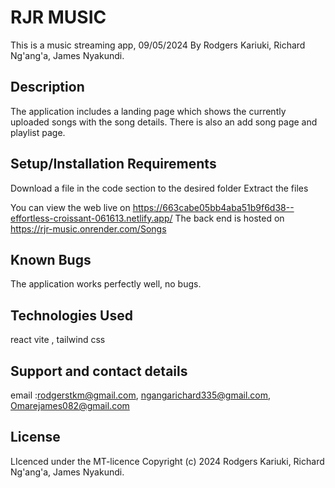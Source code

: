 # RJR MUSIC
This is a music streaming app, 09/05/2024
By Rodgers Kariuki, Richard Ng'ang'a, James Nyakundi.

## Description
The application includes a landing page which shows the currently uploaded songs with the song details. There is also an add song page and playlist page.

## Setup/Installation Requirements
Download a file in the code section to the desired folder
Extract the files


You can view the web live on https://663cabe05bb4aba51b9f6d38--effortless-croissant-061613.netlify.app/
The back end is hosted on https://rjr-music.onrender.com/Songs

## Known Bugs
The application works perfectly well, no bugs.

## Technologies Used
react vite , tailwind css

## Support and contact details
email :rodgerstkm@gmail.com, ngangarichard335@gmail.com, Omarejames082@gmail.com

## License
LIcenced under the MT-licence Copyright (c) 2024 Rodgers Kariuki, Richard Ng'ang'a, James Nyakundi.
